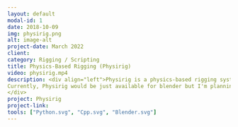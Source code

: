 ```yaml
---
layout: default
modal-id: 1
date: 2018-10-09
img: physirig.png
alt: image-alt
project-date: March 2022
client: 
category: Rigging / Scripting
title: Physics-Based Rigging (Physirig)
video: physirig.mp4
description: <div align="left">Physirig is a physics-based rigging system made using Nvidia-PhysX. It is the project that I'm currently working on. Physirig works for any custom rigs and provides collision detection, physical constraints, physics-based posing and communication across characters and world. It would be extremely useful for animating multicharacter scenes(specially fighting scenes), animating complex character-object scenarios. Physirig also makes a huge impact on mechanical riggings; makes them precise, fast and robust.<br><br>
Currently, Physirig would be just available for blender but I'm planning to make the same structure for Maya.
</div>
project: Physirig
project-link: 
tools: ["Python.svg", "Cpp.svg", "Blender.svg"]
---
```

